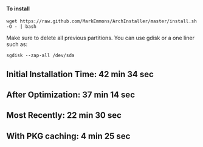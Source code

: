 #### To install

```shell
wget https://raw.github.com/MarkEmmons/ArchInstaller/master/install.sh -O - | bash
```

Make sure to delete all previous partitions. You can use gdisk or a one liner such as:

```shell
sgdisk --zap-all /dev/sda
```	

Initial Installation Time: 42 min 34 sec
------------------------------------
After Optimization: 37 min 14 sec
------------------------------------
Most Recently: 22 min 30 sec
------------------------------------
With PKG caching: 4 min 25 sec
------------------------------------